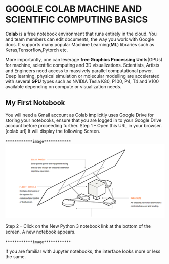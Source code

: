 GOOGLE COLAB MACHINE AND SCIENTIFIC COMPUTING BASICS
=====================================================

**Colab** is a free notebook environment that runs entirely in the cloud. You and team members can edit documents, the way you work with Google docs. It supports many popular Machine Learning(**ML**) libraries such as Keras,Tensorflow,Pytorch etc.

More importantly, one can leverage **free Graphics Processing Units**(GPUs) for machine, scientific computing and 3D visualizations. Scientists, Artists and Engineers need access to massively parallel computational power. Deep learning, physical simulation or molecular modelling are accelerated with several **GPU** types such as NVIDIA Tesla K80, P100, P4, T4 and V100 available depending on compute or visualization needs.

My First Notebook
------------------

You will need a Gmail account as Colab implicitly uses Google Drive for storing your notebooks, ensure that you are logged in to your Google Drive account before proceeding further.
Step 1 – Open this URL in your browser.[colab url] It will display the following Screen.

`************image************`
![Test Image](images/test.png "Test Title")

Step 2 – Click on the New Python 3 notebook link at the bottom of the screen. A new notebook appears.

`************image************`

If you are familiar with Jupyter notebooks, the interface looks more or less the same. 
